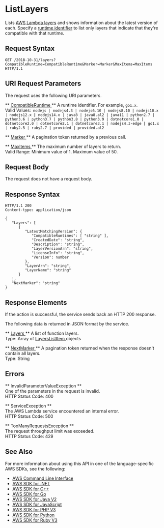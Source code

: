 # ListLayers<a name="API_ListLayers"></a>

Lists [ AWS Lambda layers](https://docs.aws.amazon.com/lambda/latest/dg/configuration-layers.html) and shows information about the latest version of each\. Specify a [runtime identifier](https://docs.aws.amazon.com/lambda/latest/dg/lambda-runtimes.html) to list only layers that indicate that they're compatible with that runtime\.

## Request Syntax<a name="API_ListLayers_RequestSyntax"></a>

```
GET /2018-10-31/layers?CompatibleRuntime=CompatibleRuntime&Marker=Marker&MaxItems=MaxItems HTTP/1.1
```

## URI Request Parameters<a name="API_ListLayers_RequestParameters"></a>

The request uses the following URI parameters\.

 ** [ CompatibleRuntime ](#API_ListLayers_RequestSyntax) **   <a name="SSS-ListLayers-request-CompatibleRuntime"></a>
A runtime identifier\. For example, `go1.x`\.  
Valid Values:` nodejs | nodejs4.3 | nodejs6.10 | nodejs8.10 | nodejs10.x | nodejs12.x | nodejs14.x | java8 | java8.al2 | java11 | python2.7 | python3.6 | python3.7 | python3.8 | python3.9 | dotnetcore1.0 | dotnetcore2.0 | dotnetcore2.1 | dotnetcore3.1 | nodejs4.3-edge | go1.x | ruby2.5 | ruby2.7 | provided | provided.al2` 

 ** [ Marker ](#API_ListLayers_RequestSyntax) **   <a name="SSS-ListLayers-request-Marker"></a>
A pagination token returned by a previous call\.

 ** [ MaxItems ](#API_ListLayers_RequestSyntax) **   <a name="SSS-ListLayers-request-MaxItems"></a>
The maximum number of layers to return\.  
Valid Range: Minimum value of 1\. Maximum value of 50\.

## Request Body<a name="API_ListLayers_RequestBody"></a>

The request does not have a request body\.

## Response Syntax<a name="API_ListLayers_ResponseSyntax"></a>

```
HTTP/1.1 200
Content-type: application/json

{
   "Layers": [ 
      { 
         "LatestMatchingVersion": { 
            "CompatibleRuntimes": [ "string" ],
            "CreatedDate": "string",
            "Description": "string",
            "LayerVersionArn": "string",
            "LicenseInfo": "string",
            "Version": number
         },
         "LayerArn": "string",
         "LayerName": "string"
      }
   ],
   "NextMarker": "string"
}
```

## Response Elements<a name="API_ListLayers_ResponseElements"></a>

If the action is successful, the service sends back an HTTP 200 response\.

The following data is returned in JSON format by the service\.

 ** [ Layers ](#API_ListLayers_ResponseSyntax) **   <a name="SSS-ListLayers-response-Layers"></a>
A list of function layers\.  
Type: Array of [ LayersListItem ](API_LayersListItem.md) objects

 ** [ NextMarker ](#API_ListLayers_ResponseSyntax) **   <a name="SSS-ListLayers-response-NextMarker"></a>
A pagination token returned when the response doesn't contain all layers\.  
Type: String

## Errors<a name="API_ListLayers_Errors"></a>

 ** InvalidParameterValueException **   
One of the parameters in the request is invalid\.  
HTTP Status Code: 400

 ** ServiceException **   
The AWS Lambda service encountered an internal error\.  
HTTP Status Code: 500

 ** TooManyRequestsException **   
The request throughput limit was exceeded\.  
HTTP Status Code: 429

## See Also<a name="API_ListLayers_SeeAlso"></a>

For more information about using this API in one of the language\-specific AWS SDKs, see the following:
+  [ AWS Command Line Interface](https://docs.aws.amazon.com/goto/aws-cli/lambda-2015-03-31/ListLayers) 
+  [ AWS SDK for \.NET](https://docs.aws.amazon.com/goto/DotNetSDKV3/lambda-2015-03-31/ListLayers) 
+  [ AWS SDK for C\+\+](https://docs.aws.amazon.com/goto/SdkForCpp/lambda-2015-03-31/ListLayers) 
+  [ AWS SDK for Go](https://docs.aws.amazon.com/goto/SdkForGoV1/lambda-2015-03-31/ListLayers) 
+  [ AWS SDK for Java V2](https://docs.aws.amazon.com/goto/SdkForJavaV2/lambda-2015-03-31/ListLayers) 
+  [ AWS SDK for JavaScript](https://docs.aws.amazon.com/goto/AWSJavaScriptSDK/lambda-2015-03-31/ListLayers) 
+  [ AWS SDK for PHP V3](https://docs.aws.amazon.com/goto/SdkForPHPV3/lambda-2015-03-31/ListLayers) 
+  [ AWS SDK for Python](https://docs.aws.amazon.com/goto/boto3/lambda-2015-03-31/ListLayers) 
+  [ AWS SDK for Ruby V3](https://docs.aws.amazon.com/goto/SdkForRubyV3/lambda-2015-03-31/ListLayers) 